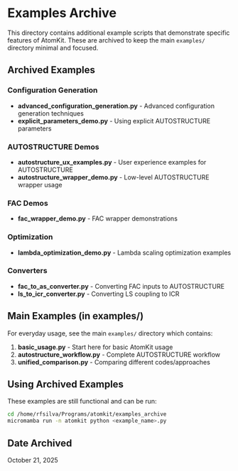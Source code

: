 # Examples Archive

This directory contains additional example scripts that demonstrate specific features of AtomKit. These are archived to keep the main `examples/` directory minimal and focused.

## Archived Examples

### Configuration Generation
- **advanced_configuration_generation.py** - Advanced configuration generation techniques
- **explicit_parameters_demo.py** - Using explicit AUTOSTRUCTURE parameters

### AUTOSTRUCTURE Demos
- **autostructure_ux_examples.py** - User experience examples for AUTOSTRUCTURE
- **autostructure_wrapper_demo.py** - Low-level AUTOSTRUCTURE wrapper usage

### FAC Demos
- **fac_wrapper_demo.py** - FAC wrapper demonstrations

### Optimization
- **lambda_optimization_demo.py** - Lambda scaling optimization examples

### Converters
- **fac_to_as_converter.py** - Converting FAC inputs to AUTOSTRUCTURE
- **ls_to_icr_converter.py** - Converting LS coupling to ICR

## Main Examples (in examples/)

For everyday usage, see the main `examples/` directory which contains:

1. **basic_usage.py** - Start here for basic AtomKit usage
2. **autostructure_workflow.py** - Complete AUTOSTRUCTURE workflow
3. **unified_comparison.py** - Comparing different codes/approaches

## Using Archived Examples

These examples are still functional and can be run:

```bash
cd /home/rfsilva/Programs/atomkit/examples_archive
micromamba run -n atomkit python <example_name>.py
```

## Date Archived

October 21, 2025
